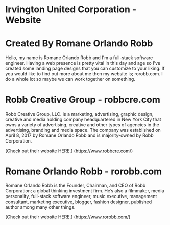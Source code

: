 # Irvington United Corporation - Website

# Created By Romane Orlando Robb

Hello, my name is Romane Orlando Robb and I'm a full-stack software engineer. Having a web presence is pretty vital in this day and age so I've created some landing page designs that you can customize to your liking. If you would like to find out more about me then my website is; rorobb.com. I do a whole lot so maybe we can work together on something.

# Robb Creative Group - robbcre.com

Robb Creative Group, LLC. is a marketing, advertising, graphic design, creative and media holding company headquartered in New York City that owns a variety of advertising, creative and other types of agencies in the advertising, branding and media space. The company was established on April 8, 2017 by Romane Orlando Robb and is majority-owned by Robb Corporation.

[Check out their website HERE.] (https://www.robbcre.com/)

# Romane Orlando Robb - rorobb.com

Romane Orlando Robb is the Founder, Chairman, and CEO of Robb Corporation; a global thinking investment firm. He’s also a filmmaker, media personality, full-stack software engineer, music executive, management consultant, marketing executive, blogger, fashion designer, published author among many other things.

[Check out their website HERE.] (https://www.rorobb.com/)